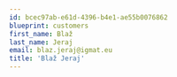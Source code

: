 ```yaml
---
id: bcec97ab-e61d-4396-b4e1-ae55b0076862
blueprint: customers
first_name: Blaž
last_name: Jeraj
email: blaz.jeraj@igmat.eu
title: 'Blaž Jeraj'
---
```

